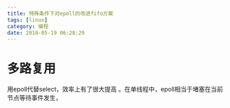 ```yaml
---
title: 特殊条件下对epoll的改进fifo方案
tags: [linux]
category: 编程
date: 2018-05-19 06:28:29
---
```


# 多路复用

用epoll代替select，效率上有了很大提高 。在单线程中，epoll相当于堵塞在当前节点等待事件发生，

